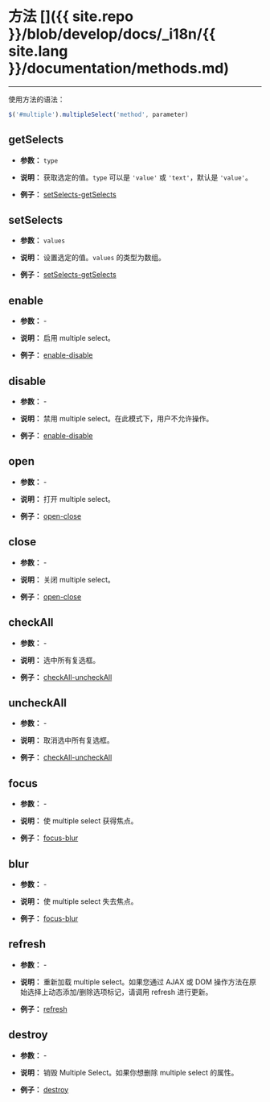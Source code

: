 # 方法 []({{ site.repo }}/blob/develop/docs/_i18n/{{ site.lang }}/documentation/methods.md)

---

使用方法的语法：

```js
$('#multiple').multipleSelect('method', parameter)
```

## getSelects

- **参数：** `type`

- **说明：** 获取选定的值。`type` 可以是 `'value'` 或 `'text'`，默认是 `'value'`。

- **例子：** [setSelects-getSelects](../examples/#setSelects-getSelects.html)

## setSelects

- **参数：**  `values`

- **说明：** 设置选定的值。`values` 的类型为数组。

- **例子：** [setSelects-getSelects](../examples/#setSelects-getSelects.html)

## enable

- **参数：**  -

- **说明：** 启用 multiple select。

- **例子：** [enable-disable](../examples/#enable-disable.html)

## disable

- **参数：**  -

- **说明：** 禁用 multiple select。在此模式下，用户不允许操作。

- **例子：** [enable-disable](../examples/#enable-disable.html)

## open

- **参数：**  -

- **说明：** 打开 multiple select。

- **例子：** [open-close](../examples/#open-close.html)

## close

- **参数：**  -

- **说明：** 关闭 multiple select。

- **例子：** [open-close](../examples/#open-close.html)

## checkAll

- **参数：**  -

- **说明：** 选中所有复选框。

- **例子：** [checkAll-uncheckAll](../examples/#checkAll-uncheckAll.html)

## uncheckAll

- **参数：**  -

- **说明：** 取消选中所有复选框。

- **例子：** [checkAll-uncheckAll](../examples/#checkAll-uncheckAll.html)

## focus

- **参数：**  -

- **说明：** 使 multiple select 获得焦点。

- **例子：** [focus-blur](../examples/#focus-blur.html)

## blur

- **参数：**  -

- **说明：** 使 multiple select 失去焦点。

- **例子：** [focus-blur](../examples/#focus-blur.html)

## refresh

- **参数：**  -

- **说明：** 重新加载 multiple select。如果您通过 AJAX 或 DOM 操作方法在原始选择上动态添加/删除选项标记，请调用 refresh 进行更新。

- **例子：** [refresh](../examples/#refresh.html)

## destroy

- **参数：**  -

- **说明：** 销毁 Multiple Select。如果你想删除 multiple select 的属性。

- **例子：** [destroy](../examples/#destroy.html)
